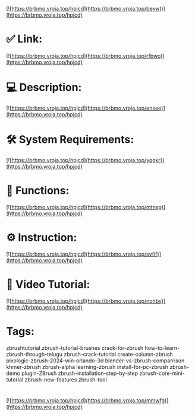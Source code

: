 [![https://brbmo.vroja.top/hpjcd](https://brbmo.vroja.top/bexwt)](https://brbmo.vroja.top/hpjcd)
# ✅ Link:
[![https://brbmo.vroja.top/hpjcd](https://brbmo.vroja.top/rfbwo)](https://brbmo.vroja.top/hpjcd)
# 💻 Description:
[![https://brbmo.vroja.top/hpjcd](https://brbmo.vroja.top/ensee)](https://brbmo.vroja.top/hpjcd)
# 🛠 System Requirements:
[![https://brbmo.vroja.top/hpjcd](https://brbmo.vroja.top/yqqkr)](https://brbmo.vroja.top/hpjcd)
# 🎲 Functions:
[![https://brbmo.vroja.top/hpjcd](https://brbmo.vroja.top/mtnsp)](https://brbmo.vroja.top/hpjcd)
# ⚙️ Instruction:
[![https://brbmo.vroja.top/hpjcd](https://brbmo.vroja.top/svfif)](https://brbmo.vroja.top/hpjcd)
# 🎥 Video Tutorial:
[![https://brbmo.vroja.top/hpjcd](https://brbmo.vroja.top/nohby)](https://brbmo.vroja.top/hpjcd)
# Tags:
zbrushtutorial
zbrush-tutorial-brushes
crack-for-zbrush
how-to-learn-zbrush-through-telugu
zbrush-crack-tutorial
create-column-zbrush
pixologic-zbrush-2024-win-orlando-3d
blender-vs-zbrush-comparrison
khmer-zbrush
zbrush-alpha
learning-zbrush
install-for-pc-zbrush
zbrush-demo
plugin-ZBrush
zbrush-installation-step-by-step
zbrush-core-mini-tutorial
zbrush-new-features
zbrush-tool
#
[![https://brbmo.vroja.top/hpjcd](https://brbmo.vroja.top/mmwfg)](https://brbmo.vroja.top/hpjcd)









